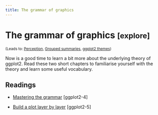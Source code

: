 ```yaml
---
title: The grammar of graphics
---
```


<!-- Generated automatically from vis-theory.yml. Do not edit by hand -->

# The grammar of graphics <small class='explore'>[explore]</small>
<small>(Leads to: [Perception](vis-perception.md), [Grouped summaries](vis-summaries.md), [ggplot2 themes](vis-themes.md))</small>

Now is a good time to learn a bit more about the underlying theory
of ggplot2. Read these two short chapters to familiarise yourself
with the theory and learn some useful vocabulary.

## Readings

  * [Mastering the grammar](https://link-springer-com.stanford.idm.oclc.org/chapter/10.1007/978-3-319-24277-4_4) [ggplot2-4]

  * [Build a plot layer by layer](https://link-springer-com.stanford.idm.oclc.org/chapter/10.1007/978-3-319-24277-4_5) [ggplot2-5]


